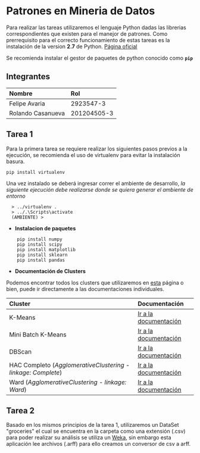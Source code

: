 # Patrones en Mineria de Datos

Para realizar las tareas utilizaremos el lenguaje Python dadas las librerias correspondientes que existen para el manejor de patrones. Como prerrequisito para el correcto funcionamiento de estas tareas es la instalación de la version **2.7** de Python. [Página oficial](https://www.python.org/downloads/)

Se recomienda instalar el gestor de paquetes de python conocido como **`pip`**

Integrantes
-----------

| Nombre   | Rol   | 
| :------- | :---- | 
| Felipe Avaria | 2923547-3 | 
| Rolando Casanueva  | 201204505-3 | 


## Tarea 1

Para la primera tarea se requiere realizar los siguientes pasos previos a la ejecución, se recomienda el uso de virtualenv para evitar la instalación basura.

    pip install virtualenv

Una vez instalado se deberá ingresar correr el ambiente de desarrollo, *la siguiente ejecución debe realizarse donde se quiera generar el ambiente de entorno*
```
  > ../virtualenv .
  > ../.\Scripts\activate
  (AMBIENTE) > 
```

* **Instalacion de paquetes**

```
    pip install numpy
    pip install scipy
    pip install matplotlib
    pip install sklearn
    pip install pandas
```

* **Documentación de Clusters**

Podemos encontrar todos los clusters que utilizaremos en [esta](http://scikit-learn.org/stable/modules/classes.html#module-sklearn.cluster) página o bien, puede ir directamente a las documentaciones individuales.

|Cluster | Documentación |
|:---|:---|
|K-Means| [Ir a la documentación](http://scikit-learn.org/stable/modules/generated/sklearn.cluster.KMeans.html#sklearn.cluster.KMeans)|
|Mini Batch K-Means| [Ir a la documentación](http://scikit-learn.org/stable/modules/generated/sklearn.cluster.MiniBatchKMeans.html)|
|DBScan |[Ir a la documentación](http://scikit-learn.org/stable/modules/generated/sklearn.cluster.DBSCAN.html#sklearn.cluster.DBSCAN)|
|HAC Completo (*AgglomerativeClustering - linkage: Complete*) |[Ir a la documentación](http://scikit-learn.org/stable/modules/generated/sklearn.cluster.AgglomerativeClustering.html#sklearn.cluster.AgglomerativeClustering)|
|Ward (*AgglomerativeClustering - linkage: Ward*) |[Ir a la documentación](http://scikit-learn.org/stable/modules/generated/sklearn.cluster.AgglomerativeClustering.html#sklearn.cluster.AgglomerativeClustering)|

## Tarea 2

Basado en los mismos principios de la tarea 1, utilizaremos un DataSet "groceries" el cual se encuentra en la carpeta como una extensión (.csv) para poder realizar su análisis se utiliza un [Weka](http://www.cs.waikato.ac.nz/ml/weka/), sin embargo esta aplicación lee archivos (.arff) para ello creamos un conversor de csv a arff.
